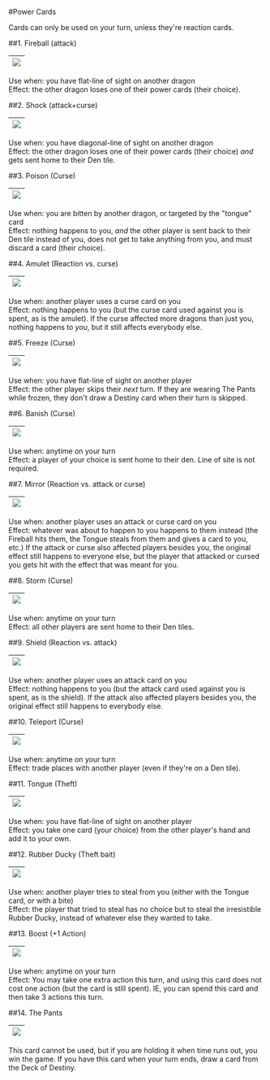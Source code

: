 #Power Cards

Cards can only be used on your turn, unless they're reaction cards.

##1. Fireball (attack)  

| ![](/dragon_pants/images/cards/small/fireball.png) |
| --- |

Use when: you have flat-line of sight on another dragon  
Effect: the other dragon loses one of their power cards (their choice).

##2. Shock (attack+curse)  

| ![](/dragon_pants/images/cards/small/shock.png) |
| --- |

Use when: you have diagonal-line of sight on another dragon  
Effect: the other dragon loses one of their power cards (their choice) *and* gets sent home to their Den tile.
 
##3. Poison (Curse)  

| ![](/dragon_pants/images/cards/small/poison.png) |
| --- |

Use when: you are bitten by another dragon, or targeted by the "tongue" card  
Effect: nothing happens to you, *and* the other player is sent back to their Den tile instead of you, does not get to take anything from you, and must discard a card (their choice).  
   
##4. Amulet (Reaction vs. curse)  

| ![](/dragon_pants/images/cards/small/amulet.png) |
| --- |

Use when: another player uses a curse card on you  
Effect: nothing happens to you (but the curse card used against you is spent, as is the amulet). If the curse affected more dragons than just you, nothing happens to *you*, but it still affects everybody else.
 
##5. Freeze (Curse)  

| ![](/dragon_pants/images/cards/small/freeze.png) |
| --- |

Use when: you have flat-line of sight on another player  
Effect: the other player skips their *next* turn. If they are wearing The Pants while frozen, they don't draw a Destiny card when their turn is skipped.
 
##6. Banish (Curse)  

| ![](/dragon_pants/images/cards/small/banish.png) |
| --- |

Use when: anytime on your turn  
Effect: a player of your choice is sent home to their den. Line of site is not required.
 
##7. Mirror (Reaction vs. attack or curse)  

| ![](/dragon_pants/images/cards/small/mirror.png) |
| --- |

Use when: another player uses an attack or curse card on you  
Effect: whatever was about to happen to you happens to them instead (the Fireball hits them, the Tongue steals from them and gives a card to you, etc.) If the attack or curse also affected players besides you, the original effect still happens to everyone else, but the player that attacked or cursed you gets hit with the effect that was meant for you.
 
##8. Storm (Curse)  

| ![](/dragon_pants/images/cards/small/storm.png) |
| --- |

Use when: anytime on your turn  
Effect: all other players are sent home to their Den tiles.
 
##9. Shield (Reaction vs. attack)  

| ![](/dragon_pants/images/cards/small/shield.png) |
| --- |

Use when: another player uses an attack card on you  
Effect: nothing happens to you (but the attack card used against you is spent, as is the shield). If the attack also affected players besides you, the original effect still happens to everybody else.

##10. Teleport (Curse)  

| ![](/dragon_pants/images/cards/small/teleport.png) |
| --- |

Use when: anytime on your turn  
Effect: trade places with another player (even if they're on a Den tile).
 
##11. Tongue (Theft)  

| ![](/dragon_pants/images/cards/small/tongue.png) |
| --- |

Use when: you have flat-line of sight on another player  
Effect: you take one card (your choice) from the other player's hand and add it to your own.
 
##12. Rubber Ducky (Theft bait)  

| ![](/dragon_pants/images/cards/small/rubber_ducky.png) |
| --- |

Use when: another player tries to steal from you (either with the Tongue card, or with a bite)  
Effect: the player that tried to steal has no choice but to steal the irresistible Rubber Ducky, instead of whatever else they wanted to take.
 
##13. Boost (+1 Action)

| ![](/dragon_pants/images/cards/small/boost.png) |
| --- |

Use when: anytime on your turn  
Effect: You may take one extra action this turn, and using this card does not cost one action (but the card is still spent). IE, you can spend this card and then take 3 actions this turn.
 
##14. The Pants
 
| ![](/dragon_pants/images/cards/small/the_pants.png) |
| --- |

This card cannot be used, but if you are holding it when time runs out, you win the game. If you have this card when your turn ends, draw a card from the Deck of Destiny.
